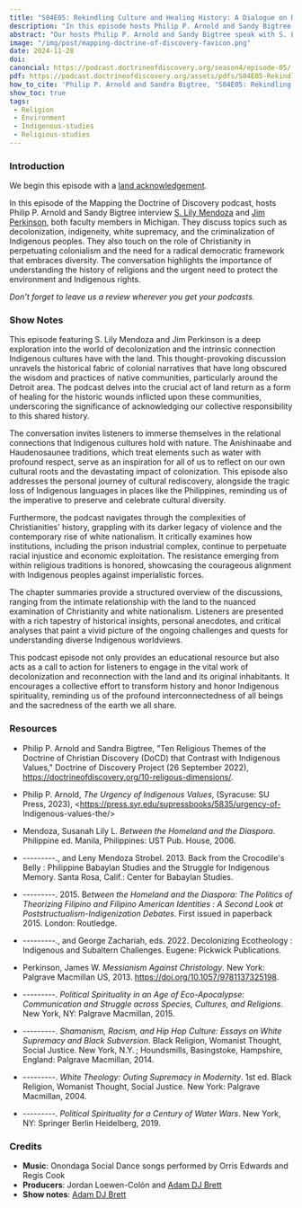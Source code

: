 ```yaml
---
title: "S04E05: Rekindling Culture and Healing History: A Dialogue on Decolonization and Indigenous Land Connection" 
description: "In this episode hosts Philip P. Arnold and Sandy Bigtree interview S. Lily Mendoza and Jim Perkinson, both faculty members in Michigan. They discuss topics such as decolonization, indigeneity, white supremacy, and the criminalization of Indigenous peoples."
abstract: "Our hosts Philip P. Arnold and Sandy Bigtree speak with S. Lilly Mendoza and James W. Perkinson - In this episode hosts Philip P. Arnold and Sandy Bigtree interview S. Lily Mendoza and Jim Perkinson, both faculty members in Michigan. They discuss topics such as decolonization, indigeneity, white supremacy, and the criminalization of Indigenous peoples."
image: "/img/post/mapping-doctrine-of-discovery-favicon.png"
date: 2024-11-28
doi: 
canoncial: https://podcast.doctrineofdiscovery.org/season4/episode-05/
pdf: https://podcast.doctrineofdiscovery.org/assets/pdfs/S04E05-Rekindling-Culture-and-Healing-History.pdf
how_to_cite: 'Philip P. Arnold and Sandra Bigtree, "S04E05: Rekindling Culture and Healing History: A Dialogue on Decolonization and Indigenous Land Connection with S. Lilly Mendoza and James W. Perkinson," _Mapping the Doctrine of Discovery_ (Podcast), May 7, 2024.'
show_toc: true
tags: 
 - Religion
 - Environment
 - Indigenous-studies
 - Religious-studies
---
```

### Introduction

We begin this episode with a [land acknowledgement](https://podcast.doctrineofdiscovery.org/land/).

In this episode of the Mapping the Doctrine of Discovery podcast, hosts Philip P. Arnold and Sandy Bigtree interview [S. Lily Mendoza](https://oakland.edu/cj/faculty/mendoza/) and [Jim Perkinson](https://etseminary.academia.edu/JamesJimPerkinson), both faculty members in Michigan. They discuss topics such as decolonization, indigeneity, white supremacy, and the criminalization of Indigenous peoples. They also touch on the role of Christianity in perpetuating colonialism and the need for a radical democratic framework that embraces diversity. The conversation highlights the importance of understanding the history of religions and the urgent need to protect the environment and Indigenous rights.

*Don't forget to leave us a review wherever you get your podcasts.*

### Show Notes
<p>This episode featuring S. Lily Mendoza and Jim Perkinson is a deep exploration into the world of decolonization and the intrinsic connection Indigenous cultures have with the land. This thought-provoking discussion unravels the historical fabric of colonial narratives that have long obscured the wisdom and practices of native communities, particularly around the Detroit area. The podcast delves into the crucial act of land return as a form of healing for the historic wounds inflicted upon these communities, underscoring the significance of acknowledging our collective responsibility to this shared history.</p>

<p>The conversation invites listeners to immerse themselves in the relational connections that Indigenous cultures hold with nature. The Anishinaabe and Haudenosaunee traditions, which treat elements such as water with profound respect, serve as an inspiration for all of us to reflect on our own cultural roots and the devastating impact of colonization. This episode also addresses the personal journey of cultural rediscovery, alongside the tragic loss of Indigenous languages in places like the Philippines, reminding us of the imperative to preserve and celebrate cultural diversity.</p>

<p>Furthermore, the podcast navigates through the complexities of Christianities' history, grappling with its darker legacy of violence and the contemporary rise of white nationalism. It critically examines how institutions, including the prison industrial complex, continue to perpetuate racial injustice and economic exploitation. The resistance emerging from within religious traditions is honored, showcasing the courageous alignment with Indigenous peoples against imperialistic forces.</p>

<p>The chapter summaries provide a structured overview of the discussions, ranging from the intimate relationship with the land to the nuanced examination of Christianity and white nationalism. Listeners are presented with a rich tapestry of historical insights, personal anecdotes, and critical analyses that paint a vivid picture of the ongoing challenges and quests for understanding diverse Indigenous worldviews.</p>

<p>This podcast episode not only provides an educational resource but also acts as a call to action for listeners to engage in the vital work of decolonization and reconnection with the land and its original inhabitants. It encourages a collective effort to transform history and honor Indigenous spirituality, reminding us of the profound interconnectedness of all beings and the sacredness of the earth we all share.</p>

### Resources
- Philip P. Arnold and Sandra Bigtree, "Ten Religious Themes of the Doctrine of Christian Discovery (DoCD) that Contrast with Indigenous Values," Doctrine of Discovery Project (26 September 2022), <https://doctrineofdiscovery.org/10-religous-dimensions/>.

- Philip P. Arnold, _The Urgency of Indigenous Values_, (Syracuse: SU Press, 2023), <https://press.syr.edu/supressbooks/5835/urgency-of- Indigenous-values-the/>

- Mendoza, Susanah Lily L. *Between the Homeland and the Diaspora*. Philippine ed. Manila, Philippines: UST Pub. House, 2006.

- ---------., and Leny Mendoza Strobel. 2013. Back from the Crocodile's Belly : Philippine Babaylan Studies and the Struggle for Indigenous Memory. Santa Rosa, Calif.: Center for Babaylan Studies.

- ---------. 2015. B*etween the Homeland and the Diaspora: The Politics of Theorizing Filipino and Filipino American Identities : A Second Look at Poststructualism-Indigenization Debates*. First issued in paperback 2015. London: Routledge.

- ---------., and George Zachariah, eds. 2022. Decolonizing Ecotheology : Indigenous and Subaltern Challenges. Eugene: Pickwick Publications.

- Perkinson, James W. *Messianism Against Christology*. New York: Palgrave Macmillan US, 2013. https://doi.org/10.1057/9781137325198.

- ---------. *Political Spirituality in an Age of Eco-Apocalypse: Communication and Struggle across Species, Cultures, and Religions*. New York, NY: Palgrave Macmillan, 2015.

- ---------. *Shamanism, Racism, and Hip Hop Culture: Essays on White Supremacy and Black Subversion*. Black Religion, Womanist Thought, Social Justice. New York, N.Y. ; Houndsmills, Basingstoke, Hampshire, England: Palgrave Macmillan, 2014.

- ---------. *White Theology: Outing Supremacy in Modernity*. 1st ed. Black Religion, Womanist Thought, Social Justice. New York: Palgrave Macmillan, 2004.

- ---------. *Political Spirituality for a Century of Water Wars*. New York, NY: Springer Berlin Heidelberg, 2019.


### Credits

- **Music**: Onondaga Social Dance songs performed by Orris Edwards and Regis Cook
- **Producers**: Jordan Loewen-Colón and [Adam DJ Brett](https://adamdjbrett.com)
- **Show notes**: [Adam DJ Brett](https://adamdjbrett.com)


